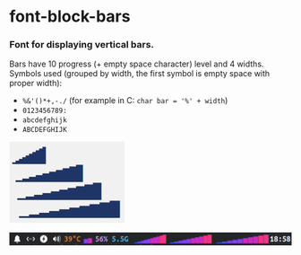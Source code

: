 # font-block-bars
### Font for displaying vertical bars.

Bars have 10 progress (+ empty space character) level and 4 widths. Symbols used (grouped by width, the first symbol is empty space with proper width):
- `%&'()*+,-./`  (for example in C: `char bar = '%' + width`)
- `0123456789:`
- `abcdefghijk`
- `ABCDEFGHIJK`

![rendered text](https://raw.githubusercontent.com/azureblue/font-block-bars/main/bars.png)

![rendered text](https://raw.githubusercontent.com/azureblue/font-block-bars/main/status.png)
